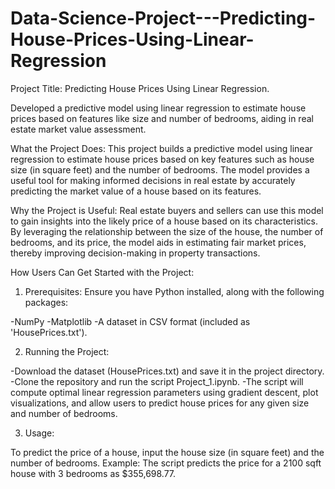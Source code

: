 # Data-Science-Project---Predicting-House-Prices-Using-Linear-Regression
Project Title: Predicting House Prices Using Linear Regression.

Developed a predictive model using linear regression to estimate house prices based on features like size and number of bedrooms, aiding in real estate market value assessment.

 
What the Project Does:
This project builds a predictive model using linear regression to estimate house prices based on key features such as house size (in square feet) and the number of bedrooms. The model provides a useful tool for making informed decisions in real estate by accurately predicting the market value of a house based on its features.

Why the Project is Useful:
Real estate buyers and sellers can use this model to gain insights into the likely price of a house based on its characteristics. By leveraging the relationship between the size of the house, the number of bedrooms, and its price, the model aids in estimating fair market prices, thereby improving decision-making in property transactions.

How Users Can Get Started with the Project:
1. Prerequisites: Ensure you have Python installed, along with the following packages:

-NumPy
-Matplotlib
-A dataset in CSV format (included as 'HousePrices.txt').

2. Running the Project:

-Download the dataset (HousePrices.txt) and save it in the project directory.
-Clone the repository and run the script Project_1.ipynb.
-The script will compute optimal linear regression parameters using gradient descent, plot visualizations, and allow users to predict house prices for any given size and number of bedrooms.

3. Usage:

To predict the price of a house, input the house size (in square feet) and the number of bedrooms.
Example: The script predicts the price for a 2100 sqft house with 3 bedrooms as $355,698.77.
